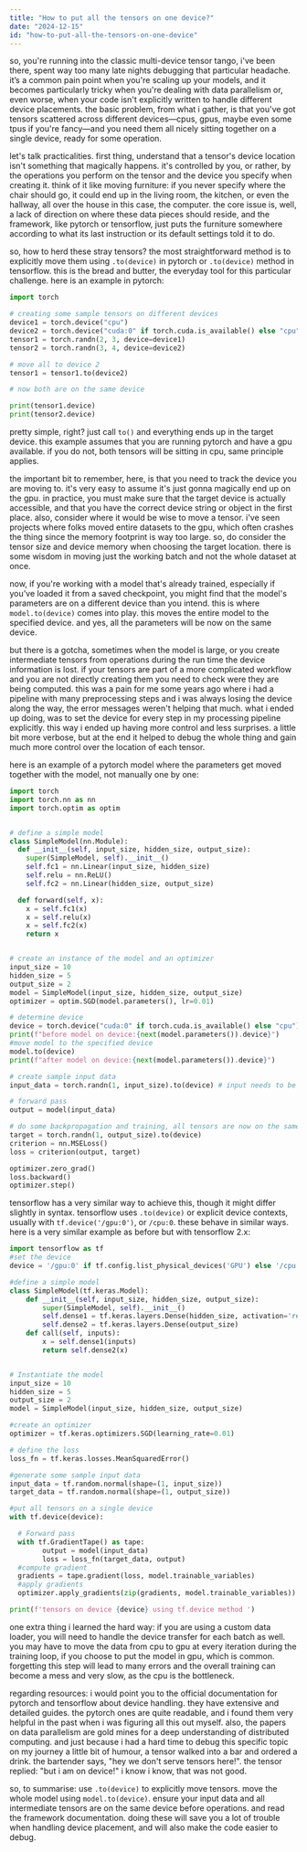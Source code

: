 ```yaml
---
title: "How to put all the tensors on one device?"
date: "2024-12-15"
id: "how-to-put-all-the-tensors-on-one-device"
---
```


so, you're running into the classic multi-device tensor tango, i've been there, spent way too many late nights debugging that particular headache. it’s a common pain point when you're scaling up your models, and it becomes particularly tricky when you're dealing with data parallelism or, even worse, when your code isn't explicitly written to handle different device placements. the basic problem, from what i gather, is that you've got tensors scattered across different devices—cpus, gpus, maybe even some tpus if you're fancy—and you need them all nicely sitting together on a single device, ready for some operation.

let's talk practicalities. first thing, understand that a tensor's device location isn't something that magically happens. it's controlled by you, or rather, by the operations you perform on the tensor and the device you specify when creating it. think of it like moving furniture: if you never specify where the chair should go, it could end up in the living room, the kitchen, or even the hallway, all over the house in this case, the computer. the core issue is, well, a lack of direction on where these data pieces should reside, and the framework, like pytorch or tensorflow, just puts the furniture somewhere according to what its last instruction or its default settings told it to do.

so, how to herd these stray tensors? the most straightforward method is to explicitly move them using `.to(device)` in pytorch or `.to(device)` method in tensorflow. this is the bread and butter, the everyday tool for this particular challenge. here is an example in pytorch:

```python
import torch

# creating some sample tensors on different devices
device1 = torch.device("cpu")
device2 = torch.device("cuda:0" if torch.cuda.is_available() else "cpu")
tensor1 = torch.randn(2, 3, device=device1)
tensor2 = torch.randn(3, 4, device=device2)

# move all to device 2
tensor1 = tensor1.to(device2)

# now both are on the same device

print(tensor1.device)
print(tensor2.device)
```

pretty simple, right? just call `to()` and everything ends up in the target device. this example assumes that you are running pytorch and have a gpu available. if you do not, both tensors will be sitting in cpu, same principle applies.

the important bit to remember, here, is that you need to track the device you are moving to. it's very easy to assume it's just gonna magically end up on the gpu. in practice, you must make sure that the target device is actually accessible, and that you have the correct device string or object in the first place. also, consider where it would be wise to move a tensor. i've seen projects where folks moved entire datasets to the gpu, which often crashes the thing since the memory footprint is way too large. so, do consider the tensor size and device memory when choosing the target location. there is some wisdom in moving just the working batch and not the whole dataset at once.

now, if you're working with a model that's already trained, especially if you’ve loaded it from a saved checkpoint, you might find that the model's parameters are on a different device than you intend. this is where `model.to(device)` comes into play. this moves the entire model to the specified device. and yes, all the parameters will be now on the same device.

but there is a gotcha, sometimes when the model is large, or you create intermediate tensors from operations during the run time the device information is lost. if your tensors are part of a more complicated workflow and you are not directly creating them you need to check were they are being computed. this was a pain for me some years ago where i had a pipeline with many preprocessing steps and i was always losing the device along the way, the error messages weren't helping that much. what i ended up doing, was to set the device for every step in my processing pipeline explicitly. this way i ended up having more control and less surprises. a little bit more verbose, but at the end it helped to debug the whole thing and gain much more control over the location of each tensor.

here is an example of a pytorch model where the parameters get moved together with the model, not manually one by one:

```python
import torch
import torch.nn as nn
import torch.optim as optim


# define a simple model
class SimpleModel(nn.Module):
  def __init__(self, input_size, hidden_size, output_size):
    super(SimpleModel, self).__init__()
    self.fc1 = nn.Linear(input_size, hidden_size)
    self.relu = nn.ReLU()
    self.fc2 = nn.Linear(hidden_size, output_size)

  def forward(self, x):
    x = self.fc1(x)
    x = self.relu(x)
    x = self.fc2(x)
    return x


# create an instance of the model and an optimizer
input_size = 10
hidden_size = 5
output_size = 2
model = SimpleModel(input_size, hidden_size, output_size)
optimizer = optim.SGD(model.parameters(), lr=0.01)

# determine device
device = torch.device("cuda:0" if torch.cuda.is_available() else "cpu")
print(f"before model on device:{next(model.parameters()).device}")
#move model to the specified device
model.to(device)
print(f"after model on device:{next(model.parameters()).device}")

# create sample input data
input_data = torch.randn(1, input_size).to(device) # input needs to be on the same device as the model

# forward pass
output = model(input_data)

# do some backpropagation and training, all tensors are now on the same device.
target = torch.randn(1, output_size).to(device)
criterion = nn.MSELoss()
loss = criterion(output, target)

optimizer.zero_grad()
loss.backward()
optimizer.step()
```

tensorflow has a very similar way to achieve this, though it might differ slightly in syntax. tensorflow uses `.to(device)` or explicit device contexts, usually with `tf.device('/gpu:0')`, or `/cpu:0`. these behave in similar ways. here is a very similar example as before but with tensorflow 2.x:

```python
import tensorflow as tf
#set the device
device = '/gpu:0' if tf.config.list_physical_devices('GPU') else '/cpu:0'

#define a simple model
class SimpleModel(tf.keras.Model):
    def __init__(self, input_size, hidden_size, output_size):
        super(SimpleModel, self).__init__()
        self.dense1 = tf.keras.layers.Dense(hidden_size, activation='relu', input_shape=(input_size,))
        self.dense2 = tf.keras.layers.Dense(output_size)
    def call(self, inputs):
        x = self.dense1(inputs)
        return self.dense2(x)


# Instantiate the model
input_size = 10
hidden_size = 5
output_size = 2
model = SimpleModel(input_size, hidden_size, output_size)

#create an optimizer
optimizer = tf.keras.optimizers.SGD(learning_rate=0.01)

# define the loss
loss_fn = tf.keras.losses.MeanSquaredError()

#generate some sample input data
input_data = tf.random.normal(shape=(1, input_size))
target_data = tf.random.normal(shape=(1, output_size))

#put all tensors on a single device
with tf.device(device):

  # Forward pass
  with tf.GradientTape() as tape:
        output = model(input_data)
        loss = loss_fn(target_data, output)
  #compute gradient
  gradients = tape.gradient(loss, model.trainable_variables)
  #apply gradients
  optimizer.apply_gradients(zip(gradients, model.trainable_variables))

print(f'tensors on device {device} using tf.device method ')
```

one extra thing i learned the hard way: if you are using a custom data loader, you will need to handle the device transfer for each batch as well. you may have to move the data from cpu to gpu at every iteration during the training loop, if you choose to put the model in gpu, which is common. forgetting this step will lead to many errors and the overall training can become a mess and very slow, as the cpu is the bottleneck.

regarding resources: i would point you to the official documentation for pytorch and tensorflow about device handling. they have extensive and detailed guides. the pytorch ones are quite readable, and i found them very helpful in the past when i was figuring all this out myself. also, the papers on data parallelism are gold mines for a deep understanding of distributed computing. and just because i had a hard time to debug this specific topic on my journey a little bit of humour, a tensor walked into a bar and ordered a drink. the bartender says, "hey we don't serve tensors here!". the tensor replied: "but i am on device!" i know i know, that was not good.

so, to summarise: use `.to(device)` to explicitly move tensors. move the whole model using `model.to(device)`. ensure your input data and all intermediate tensors are on the same device before operations. and read the framework documentation. doing these will save you a lot of trouble when handling device placement, and will also make the code easier to debug.
